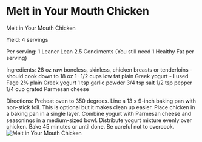 # Melt in Your Mouth Chicken

Melt in Your Mouth Chicken

Yield:
4 servings

Per serving:
1 Leaner Lean
2.5 Condiments
(You still need 1 Healthy Fat per serving)

Ingredients:
28 oz raw boneless, skinless, chicken breasts or tenderloins - should cook down to 18 oz
1- 1/2 cups low fat plain Greek yogurt - I used Fage 2% plain Greek yogurt
1 tsp garlic powder
3/4 tsp salt
1/2 tsp pepper
1/4 cup grated Parmesan cheese

Directions:
Preheat oven to 350 degrees.
Line a 13 x 9-inch baking pan with non-stick foil. This is optional but it makes clean up easier.
Place chicken in a baking pan in a single layer.
Combine yogurt with Parmesan cheese and seasonings in a medium-sized bowl.
Distribute yogurt mixture evenly over chicken.
Bake 45 minutes or until done. Be careful not to overcook.
![Melt in Your Mouth Chicken](/images/Melt%20in%20Your%20Mouth%20Chicken.png)

